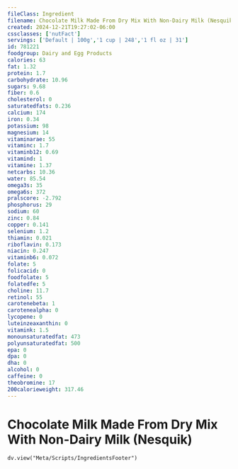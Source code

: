 ```yaml
---
fileClass: Ingredient
filename: Chocolate Milk Made From Dry Mix With Non-Dairy Milk (Nesquik)
created: 2024-12-21T19:27:02-06:00
cssclasses: ['nutFact']
servings: ['Default | 100g','1 cup | 248','1 fl oz | 31']
id: 781221
foodgroup: Dairy and Egg Products 
calories: 63
fat: 1.32
protein: 1.7
carbohydrate: 10.96
sugars: 9.68
fiber: 0.6
cholesterol: 0
saturatedfats: 0.236
calcium: 174
iron: 0.34
potassium: 98
magnesium: 14
vitaminarae: 55
vitaminc: 1.7
vitaminb12: 0.69
vitamind: 1
vitamine: 1.37
netcarbs: 10.36
water: 85.54
omega3s: 35
omega6s: 372
pralscore: -2.792
phosphorus: 29
sodium: 60
zinc: 0.84
copper: 0.141
selenium: 1.2
thiamin: 0.021
riboflavin: 0.173
niacin: 0.247
vitaminb6: 0.072
folate: 5
folicacid: 0
foodfolate: 5
folatedfe: 5
choline: 11.7
retinol: 55
carotenebeta: 1
carotenealpha: 0
lycopene: 0
luteinzeaxanthin: 0
vitamink: 1.5
monounsaturatedfat: 473
polyunsaturatedfat: 500
epa: 0
dpa: 0
dha: 0
alcohol: 0
caffeine: 0
theobromine: 17
200calorieweight: 317.46
---
```


# Chocolate Milk Made From Dry Mix With Non-Dairy Milk (Nesquik)

```dataviewjs
dv.view("Meta/Scripts/IngredientsFooter")
```